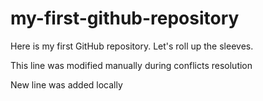 # my-first-github-repository
Here is my first GitHub repository. Let's roll up the sleeves.

This line was modified manually during conflicts resolution

New line was added locally
